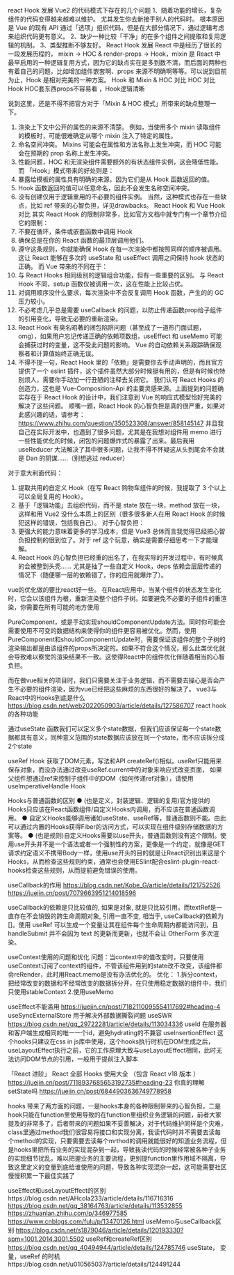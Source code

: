 react Hook 发展
Vue2 的代码模式下存在的几个问题
1、随着功能的增长，复杂组件的代码变得越来越难以维护。 尤其发生你去新接手别人的代码时。 根本原因是 Vue 的现有 API 通过「选项」组织代码，但是在大部分情况下，通过逻辑考虑来组织代码更有意义。
2、缺少一种比较「干净」的在多个组件之间提取和复用逻辑的机制。
3、类型推断不够友好。
React Hook 发展
React 中是经历了很长的一段发展历程的， mixin -> HOC & render-props -> Hook，mixin 是 React 中最早启用的一种逻辑复用方式，因为它的缺点实在是多到数不清，而后面的两种也有着自己的问题，比如增加组件嵌套啊、props 来源不明确啊等等。可以说到目前为止，Hook 是相对完美的一种方案。
Hook 和 Mixin & HOC 对比
HOC 对比 Hook HOC套东西props不容易看 ，Hook逻辑清晰

说到这里，还是不得不把官方对于「Mixin & HOC 模式」所带来的缺点整理一下。
1. 渲染上下文中公开的属性的来源不清楚。 例如，当使用多个 mixin 读取组件的模板时，可能很难确定从哪个 mixin 注入了特定的属性。
2. 命名空间冲突。 Mixins 可能会在属性和方法名称上发生冲突，而 HOC 可能会在预期的 prop 名称上发生冲突。
3. 性能问题，HOC 和无渲染组件需要额外的有状态组件实例，这会降低性能。
而 「Hook」模式带来的好处则是：
1. 暴露给模板的属性具有明确的来源，因为它们是从 Hook 函数返回的值。
2. Hook 函数返回的值可以任意命名，因此不会发生名称空间冲突。
3. 没有创建仅用于逻辑重用的不必要的组件实例。
当然，这种模式也存在一些缺点，比如 ref 带来的心智负担，详见drawbacks。
React Hook 和 Vue Hook 对比
其实 React Hook 的限制非常多，比如官方文档中就专门有一个章节介绍它的限制：
1. 不要在循环，条件或嵌套函数中调用 Hook
2. 确保总是在你的 React 函数的最顶层调用他们。
3. 遵守这条规则，你就能确保 Hook 在每一次渲染中都按照同样的顺序被调用。这让 React 能够在多次的 useState 和 useEffect 调用之间保持 hook 状态的正确。
而 Vue 带来的不同在于：
1. 与 React Hooks 相同级别的逻辑组合功能，但有一些重要的区别。 与 React Hook 不同，setup 函数仅被调用一次，这在性能上比较占优。
2. 对调用顺序没什么要求，每次渲染中不会反复调用 Hook 函数，产生的的 GC 压力较小。
3. 不必考虑几乎总是需要 useCallback 的问题，以防止传递函数prop给子组件的引用变化，导致无必要的重新渲染。
4. React Hook 有臭名昭著的闭包陷阱问题（甚至成了一道热门面试题，omg），如果用户忘记传递正确的依赖项数组，useEffect 和 useMemo 可能会捕获过时的变量，这不受此问题的影响。 Vue 的自动依赖关系跟踪确保观察者和计算值始终正确无误。
5. 不得不提一句，React Hook 里的「依赖」是需要你去手动声明的，而且官方提供了一个 eslint 插件，这个插件虽然大部分时候挺有用的，但是有时候也特别烦人，需要你手动加一行丑陋的注释去关闭它。
我们认可 React Hooks 的创造力，这也是 Vue-Composition-Api 的主要灵感来源。上面提到的问题确实存在于 React Hook 的设计中，我们注意到 Vue 的响应式模型恰好完美的解决了这些问题。
顺嘴一题，React Hook 的心智负担是真的很严重，如果对此感兴趣的话，请参考：
https://www.zhihu.com/question/350523308/answer/858145147
并且我自己在实际开发中，也遇到了很多问题，尤其是在我想对组件用 memo 进行一些性能优化的时候，闭包的问题爆炸式的暴露了出来。最后我用 useReducer 大法解决了其中很多问题，让我不得不怀疑这从头到尾会不会就是 Dan 的阴谋……（别想逃过 reducer）

对于意大利面代码：
1. 提取共用的自定义 Hook（在写 React 购物车组件的时候，我提取了 3 个以上可以全局复用的 Hook）。
2. 基于「逻辑功能」去组织代码，而不是 state 放在一块，method 放在一块，这样和用 Vue2 没什么本质上的区别（很多很多新人在用 React Hook 的时候犯这样的错误，包括我自己）。
对于心智负担：
1. 更强大的能力意味着更多的学习成本，但是 Vue3 总体而言我觉得已经把心智负担控制的很到位了。对于 ref 这个玩意，确实是需要仔细思考一下才能理解。
2. React Hook 的心智负担已经重的出名了，在我实际的开发过程中，有时候真的会被整到头秃…… 尤其是抽了一些自定义 Hook，deps 依赖会层层传递的情况下（随便哪一层的依赖错了，你的应用就爆炸了）。

vue的优化做的要比react好一些。
在React应用中，当某个组件的状态发生变化时，它会以该组件为根，重新渲染整个组件子树。如要避免不必要的子组件的重渲染，你需要在所有可能的地方使用

PureComponent，或是手动实现shouldComponentUpdate方法。同时你可能会需要使用不可变的数据结构来使得你的组件更容易被优化。然而，使用PureComponent和shouldComponentUpdate时，需要保证该组件的整个子树的渲染输出都是由该组件的props所决定的。如果不符合这个情况，那么此类优化就会导致难以察觉的渲染结果不一致。这使得React中的组件优化伴随着相当的心智负担。

而在做vue相关的项目时，我们只需要关注于业务逻辑，而不需要去操心是否会产生不必要的组件渲染，因为vue已经把这些麻烦的东西很好的解决了。
vue3与React中的Hooks到底是什么 https://blog.csdn.net/web2022050903/article/details/127586707
react hook的各种功能


通过useState 函数我们可以定义多个state数据，但我们应该保证每一个state数据都具有意义，同种意义范围的state数据应该放在同一个state，而不应该拆分成2个state

useRef Hook 获取了DOM元素，写法和API createRef()相似。useRef只能用来保存对象，而没办法通过改变useRef.current中的对象来响应式改变页面， 如果父组件想通过ref来控制子组件中的DOM（如何传递ref对象），请使用useImperativeHandle Hook

Hooks与普通函数的区别
● (也是定义，封装逻辑、逻辑的复用)官方提供的Hooks只应该在React函数组件/自定义Hooks内调用，而不应该在普通函数调用。
● 自定义Hooks能够调用诸如useState、useRef等，普通函数则不能。由此可以通过内置的Hooks获得Fiber的访问方式，可以实现在组件级别存储数据的方案等。
● (也是规则)自定义Hooks需要以use开头，普通函数则没有这个限制。使用use开头并不是一个语法或者一个强制性的方案，更像是一个约定，就像是GET请求约定语义不携带Body一样，使用use开头的目的就是让React识别出来这是个Hooks，从而检查这些规则约束，通常也会使用ESlint配合eslint-plugin-react-hooks检查这些规则，从而提前避免错误的使用。

useCallback的作用 https://blog.csdn.net/Kobe_G/article/details/121752526
https://juejin.cn/post/7079663951214018596

useCallback的依赖是只比较值的, 如果是对象, 就是只比较引用。而textRef是一直存在不会销毁的跨生命周期对象, 引用一直不变, 相当于, useCallback的依赖为[]。使用 useRef 可以生成一个变量让其在组件每个生命周期内都能访问到，且 handleSubmit 并不会因为 text 的更新而更新，也就不会让 OtherForm 多次渲染。

useContext使用的问题和优化
问题：当context中的值改变时，只要使用useContext订阅了context的组件，不管该组件用到的state改不改变，该组件都会reRender，此时用React.memo是没有办法优化的。
优化：
1.拆分context，把经常改变的数据和不经常改变的数据拆分开，在只使用稳定数据的组件中，我们只使用stableContext
2.使用useMemo

useEffect不能滥用 https://juejin.cn/post/7182110095554117692#heading-4
useSyncExternalStore  用于解决外部数据撕裂问题
useSWR https://blog.csdn.net/qq_29722281/article/details/113034336
useId  在服务器和客户端生成相同的唯一一个id，避免hydrating的不兼容
useInsertionEffect  这个hooks只建议在css in js库中使用，这个hooks执行时机在DOM生成之后，useLayoutEffect执行之前，它的工作原理大致与useLayoutEffect相同，此时无法访问DOM节点的引用，一般用于提前注入脚本

「React 进阶」 React 全部 Hooks 使用大全 （包含 React v18 版本 ）https://juejin.cn/post/7118937685653192735#heading-23
你真的理解setState吗
https://juejin.cn/post/6844903636749778958

hooks 带来了两方面的问题，一是hooks本身的各种限制带来的心智负担，二是hook只能在function里使用导致的在function里组织业务逻辑的问题，前者大家提及的非常多了，后者带来的问题如果不妥善解决，对于代码维护同样是个灾难，class里通过method我们很容易将接口和实现分离，我读代码时并不需要去读每个method的实现，只要需要去读每个mrthod的调用就能很好的知道业务流程，但是hooks里把所有业务的实现混杂到一起，导致我读代码的时候经常被各种子业务的实现细节扰乱，难以把握业务的主要流程，更别提function里作用域不隔离，导致这里定义的变量到底给谁使用的问题，导致各种实现混杂一起，这可能需要社区慢慢积累一下最佳实践了

useEffect和useLayoutEffect的区别https://blog.csdn.net/AHcola233/article/details/116716316
https://blog.csdn.net/qq_38164763/article/details/113532855
https://zhuanlan.zhihu.com/p/346977585
https://www.cnblogs.com/fulu/p/13470126.html
useMemo与useCallback区别 https://blog.csdn.net/s1879046/article/details/120193330?spm=1001.2014.3001.5502
useRef和createRef区别  https://blog.csdn.net/qq_40494944/article/details/124785746
useState， 变量，useRef 的时机https://blog.csdn.net/u010565037/article/details/124491244